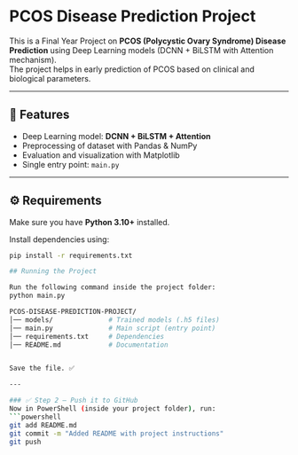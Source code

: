 # PCOS Disease Prediction Project

This is a Final Year Project on **PCOS (Polycystic Ovary Syndrome) Disease Prediction** using Deep Learning models (DCNN + BiLSTM with Attention mechanism).  
The project helps in early prediction of PCOS based on clinical and biological parameters.

---

## 📌 Features
- Deep Learning model: **DCNN + BiLSTM + Attention**
- Preprocessing of dataset with Pandas & NumPy
- Evaluation and visualization with Matplotlib
- Single entry point: `main.py`

---

## ⚙️ Requirements

Make sure you have **Python 3.10+** installed.  

Install dependencies using:

```bash
pip install -r requirements.txt

## Running the Project

Run the following command inside the project folder: 
python main.py

PCOS-DISEASE-PREDICTION-PROJECT/
│── models/              # Trained models (.h5 files)
│── main.py              # Main script (entry point)
│── requirements.txt     # Dependencies
│── README.md            # Documentation


Save the file. ✅  

---

### ✅ Step 2 — Push it to GitHub
Now in PowerShell (inside your project folder), run:  
```powershell
git add README.md
git commit -m "Added README with project instructions"
git push

